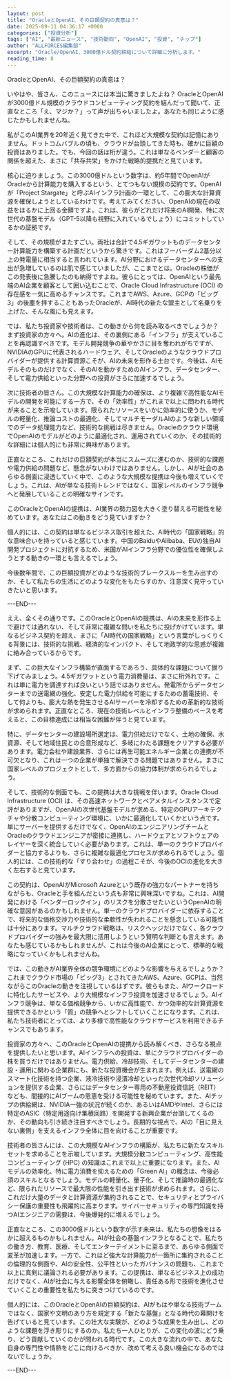 ```yaml
---
layout: post
title: "OracleとOpenAI、その巨額契約の真意は？"
date: 2025-09-11 04:36:17 +0000
categories: ["投資分析"]
tags: ["AI", "最新ニュース", "技術動向", "OpenAI", "投資", "チップ"]
author: "ALLFORCES編集部"
excerpt: "Oracle/OpenAI、3000億ドル契約締結について詳細に分析します。"
reading_time: 8
---
```


OracleとOpenAI、その巨額契約の真意は？

いやはや、皆さん、このニュースには本当に驚きましたよね？ OracleとOpenAIが3000億ドル規模のクラウドコンピューティング契約を結んだって聞いて、正直なところ「え、マジか？」って声が出ちゃいましたよ。あなたも同じように感じたかもしれませんね。

私がこのAI業界を20年近く見てきた中で、これほど大規模な契約は記憶にありません。ドットコムバブルの頃も、クラウドが台頭してきた時も、確かに巨額の投資はありました。でも、今回の話は桁が違う。これは単なるベンダーと顧客の関係を超えた、まさに「共存共栄」をかけた戦略的提携だと見ています。

核心に迫りましょう。この3000億ドルという数字は、約5年間でOpenAIがOracleから計算能力を購入するという、とてつもない規模の契約です。OpenAIが「Project Stargate」と呼ぶAIインフラ計画の一環として、この膨大な計算資源を確保しようとしているわけです。考えてみてください、OpenAIの現在の収益をはるかに上回る金額ですよ。これは、彼らがどれだけ将来のAI開発、特に次世代の基盤モデル（GPT-5以降も視野に入れているでしょう）にコミットしているかの証拠です。

そして、その規模がまたすごい。両社は合計で4.5ギガワットものデータセンター計算能力を構築する計画だというから驚きです。これはフーバーダム2基分以上の発電量に相当すると言われています。AI分野におけるデータセンターへの支出が急増しているのは肌で感じていましたが、ここまでとは。Oracleの株価がこの発表後に急騰したのも納得ですよね。彼らにとっては、OpenAIという最先端のAI企業を顧客として囲い込むことで、Oracle Cloud Infrastructure (OCI) の存在感を一気に高めるチャンスです。これまでAWS、Azure、GCPの「ビッグ3」の後塵を拝することもあったOracleが、AI時代の新たな盟主として名乗りを上げた、そんな風にも見えます。

では、私たち投資家や技術者は、この動きから何を読み取るべきでしょうか？
まず投資家の方々へ。AIの進化は、その裏側にある「インフラ」が支えていることを再認識すべきです。モデル開発競争の華やかさに目を奪われがちですが、NVIDIAのGPUに代表されるハードウェア、そしてOracleのようなクラウドプロバイダーが提供する計算資源こそが、AIの未来を形作る土台です。今後は、AIモデルそのものだけでなく、そのAIを動かすためのAIインフラ、データセンター、そして電力供給といった分野への投資がさらに加速するでしょう。

次に技術者の皆さん。この大規模な計算能力の確保は、より複雑で高性能なAIモデルの開発を可能にする一方で、その「効率性」がこれまで以上に問われる時代が来ることを示唆しています。限られたリソースをいかに効率的に使うか、モデルの軽量化、推論コストの最適化、そしてマルチモーダルAIのような新しい領域でのデータ処理能力など、技術的な挑戦は尽きません。Oracleのクラウド環境でOpenAIのモデルがどのように最適化され、運用されていくのか、その技術的な詳細には個人的にも非常に興味があります。

正直なところ、これだけの巨額契約が本当にスムーズに進むのか、技術的な課題や電力供給の問題など、懸念がないわけではありません。しかし、AIが社会のあらゆる側面に浸透していく中で、このような大規模な提携は今後も増えていくでしょう。これは、AIが単なる技術トレンドではなく、国家レベルのインフラ競争へと発展していることの明確なサインです。

このOracleとOpenAIの提携は、AI業界の勢力図を大きく塗り替える可能性を秘めています。あなたはこの動きをどう見ていますか？

個人的には、この契約は単なるビジネス取引を超えた、AI時代の「国家戦略」的な意味合いを持っていると感じています。中国のBaiduやAlibaba、EUの独自AI開発プロジェクトに対抗するため、米国がAIインフラ分野での優位性を確保しようとする動きの一環とも言えるでしょう。

今後数年間で、この巨額投資がどのような技術的ブレークスルーを生み出すのか、そして私たちの生活にどのような変化をもたらすのか、注意深く見守っていきたいと思います。

---END---

ええ、全くその通りです。このOracleとOpenAIの提携は、AIの未来を形作る上で避けては通れない、そして非常に複雑な問いを私たちに投げかけています。単なるビジネス契約を超え、まさに「AI時代の国家戦略」という言葉がしっくりくる背景には、技術的な挑戦、経済的なインパクト、そして地政学的な思惑が複雑に絡み合っているからです。

まず、この巨大なインフラ構築が直面するであろう、具体的な課題について掘り下げてみましょう。4.5ギガワットという電力消費量は、まさに桁外れです。これは単に電力を調達すれば良いという話ではありません。発電所からデータセンターまでの送電網の強化、安定した電力供給を可能にするための蓄電技術、そして何よりも、膨大な熱を発生させるAIサーバーを冷却するための革新的な技術が求められます。正直なところ、現在の技術レベルとインフラ整備のペースを考えると、この目標達成には相当な困難が伴うと見ています。

特に、データセンターの建設場所選定は、電力供給だけでなく、土地の確保、水資源、そして地域住民との合意形成など、多岐にわたる課題をクリアする必要があります。電力会社や建設業界、さらには再生可能エネルギー企業との連携が不可欠となり、これは一つの企業が単独で解決できる問題ではありません。まさに国家レベルのプロジェクトとして、多方面からの協力体制が求められるでしょう。

そして、技術的な側面でも、この提携は大きな挑戦を伴います。Oracle Cloud Infrastructure (OCI) は、その高速ネットワークとベアメタルインスタンスで定評がありますが、OpenAIの次世代基盤モデルが求める、特定のGPUアーキテクチャや分散コンピューティング環境に、いかに最適化していくかという点です。単にサーバーを提供するだけでなく、OpenAIのエンジニアリングチームとOracleのクラウドエンジニアが密接に連携し、ハードウェアとソフトウェアのレイヤーを深く統合していく必要があります。これは、単一のクラウドプロバイダーと協力するよりも、さらに複雑な最適化プロセスが求められるでしょう。個人的には、この技術的な「すり合わせ」の過程こそが、今後のOCIの進化を大きく左右すると見ています。

この契約は、OpenAIがMicrosoft Azureという既存の強力なパートナーを持ちながらも、Oracleと手を組んだという点も非常に興味深いですね。これは、AI開発における「ベンダーロックイン」のリスクを分散させたいというOpenAIの明確な意図があるのかもしれません。単一のクラウドプロバイダーに依存することで、将来的な価格交渉力や技術的な柔軟性が失われることを懸念している可能性は十分にあります。マルチクラウド戦略は、リスクヘッジだけでなく、各クラウドプロバイダーの強みを最大限に活用しようという賢明な判断とも言えます。あなたも感じているかもしれませんが、これは今後のAI企業にとって、標準的な戦略になっていくかもしれませんね。

では、この動きがAI業界全体の競争環境にどのような影響を与えるでしょうか？ これまでクラウド市場の「ビッグ3」とされてきたAWS、Azure、GCPは、当然ながらこのOracleの動きを注視しているはずです。彼らもまた、AIワークロードに特化したサービスや、より大規模なインフラ投資を加速させるでしょう。AIインフラ競争は、単なる価格競争から、いかに高性能で、かつ効率的な計算資源を提供できるかという「質」の競争へとシフトしていくことになります。これは、私たち技術者にとっては、より多様で高性能なクラウドサービスを利用できるチャンスでもあります。

投資家の方々へ、このOracleとOpenAIの提携から読み解くべき、さらなる視点を提供したいと思います。AIインフラへの投資は、単にクラウドプロバイダーの株を買うだけではありません。電力供給、冷却技術、そしてデータセンターの建設・運用に関わる企業群にも、新たな投資機会が生まれます。例えば、送電網のスマート化技術を持つ企業、液冷技術や浸漬冷却といった次世代冷却ソリューションを提供する企業、さらにはデータセンター専用の不動産投資信託（REIT）なども、間接的にAIブームの恩恵を受ける可能性を秘めています。また、AIチップの供給網は、NVIDIA一強の状況が続くのか、あるいはAMDやIntel、さらには特定のASIC（特定用途向け集積回路）を開発する新興企業が台頭してくるのか、その動向も引き続き注目すべきでしょう。長期的な視点で、AIの「目に見えない裏側」を支えるインフラ全体に目を向けることが重要です。

技術者の皆さんには、この大規模なAIインフラの構築が、私たちに新たなスキルセットを求めることを示唆しています。大規模分散コンピューティング、高性能コンピューティング (HPC) の知識はこれまで以上に重要になります。また、AIモデルの効率化、特に電力消費を抑えるための「Green AI」の概念は、今後必須のスキルとなるでしょう。モデルの軽量化、量子化、そして推論時の最適化など、限られたリソースで最大限の性能を引き出す技術が求められます。さらに、これだけ大量のデータと計算資源が集約されることで、セキュリティとプライバシー保護の重要性も飛躍的に高まります。サイバーセキュリティの専門知識を持つAIエンジニアの需要は、今後爆発的に増えるでしょう。

正直なところ、この3000億ドルという数字が示す未来は、私たちの想像をはるかに超えるものかもしれません。AIが社会の基盤インフラとなることで、私たちの働き方、教育、医療、そしてエンターテイメントに至るまで、あらゆる側面で変革が加速します。一方で、これほど強大な計算能力が一箇所に集約されることの倫理的な側面や、AIの安全性、公平性といったガバナンスの問題も、これまで以上に真剣に議論される必要があります。この提携は、単なるビジネス上の成功だけでなく、AIが社会に与える影響全体を俯瞰し、責任ある形で技術を進化させていくことの重要性を私たちに突きつけているのです。

個人的には、このOracleとOpenAIの巨額契約は、AIがもはや単なる技術ブームではなく、国家や文明のあり方を規定する「新たな基盤」となる時代の幕開けを告げていると見ています。この壮大な実験が、どのような成果を生み出し、どのような課題を浮き彫りにするのか。私たち一人ひとりが、この変化の波にどう乗り、どう貢献していくのかが問われる時代です。この大きな流れの中で、あなた自身の専門性や情熱をどこに向けるべきか、改めて考える良い機会になるのではないでしょうか。

---END---